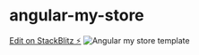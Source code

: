 # angular-my-store

[Edit on StackBlitz ⚡️](https://stackblitz.com/edit/angular-1aytqh)
<img src="Users\David\Videos\Captures\KOTLIN\Opera Instantánea_2022-10-12_114519_stackblitz.com.png"  alt="Angular my store template"/>
